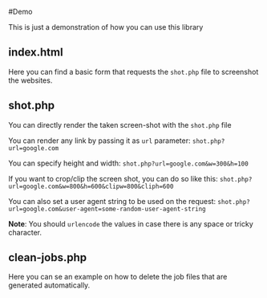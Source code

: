 #Demo

This is just a demonstration of how you can use this library

## index.html

Here you can find a basic form that requests the `shot.php` file to screenshot the websites.

## shot.php

You can directly render the taken screen-shot with the `shot.php` file

You can render any link by passing it as `url` parameter: `shot.php?url=google.com`

You can specify height and width: `shot.php?url=google.com&w=300&h=100`

If you want to crop/clip the screen shot, you can do so like this: `shot.php?url=google.com&w=800&h=600&clipw=800&cliph=600`

You can also set a user agent string to be used on the request: `shot.php?url=google.com&user-agent=some-random-user-agent-string`

**Note**: You should `urlencode` the values in case there is any space or tricky character.

## clean-jobs.php

Here you can se an example on how to delete the job files that are generated automatically.
